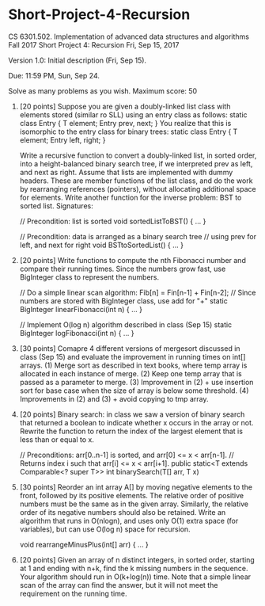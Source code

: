 # Short-Project-4-Recursion

CS 6301.502. Implementation of advanced data structures and algorithms
Fall 2017
Short Project 4: Recursion
Fri, Sep 15, 2017

Version 1.0: Initial description (Fri, Sep 15).

Due: 11:59 PM, Sun, Sep 24.

Solve as many problems as you wish.  Maximum score: 50


1. [20 points]
   Suppose you are given a doubly-linked list class with elements stored
   (similar ro SLL) using an entry class as follows:
	static class Entry<T> {
	    T element;
	    Entry<T> prev, next;
	}
   You realize that this is isomorphic to the entry class for binary trees:
	static class Entry<T> {
	    T element;
	    Entry<T> left, right;
	}

   Write a recursive function to convert a doubly-linked list, in sorted order,
   into a height-balanced binary search tree, if we interpreted prev as left,
   and next as right.  Assume that lists are implemented with dummy headers.
   These are member functions of the list class, and do the work by rearranging
   references (pointers), without allocating additional space for elements.
   Write another function for the inverse problem: BST to sorted list.
   Signatures:

	// Precondition: list is sorted
	void sortedListToBST() { ... }

	// Precondition: data is arranged as a binary search tree
	//	using prev for left, and next for right
	void BSTtoSortedList() { ... }
   

2. [20 points]
   Write functions to compute the nth Fibonacci number and compare
   their running times.  Since the numbers grow fast, use BigInteger
   class to represent the numbers.

	// Do a simple linear scan algorithm: Fib[n] = Fin[n-1] + Fin[n-2];
	// Since numbers are stored with BigInteger class, use add for "+"
	static BigInteger linearFibonacci(int n) { ... }

	// Implement O(log n) algorithm described in class (Sep 15)
	static BigInteger logFibonacci(int n) { ... }


3. [30 points]
   Comapre 4 different versions of mergesort discussed in class (Sep 15)
   and evaluate the improvement in running times on int[] arrays.
   (1) Merge sort as described in text books, where temp array is 
       allocated in each instance of merge.
   (2) Keep one temp array that is passed as a parameter to merge.
   (3) Improvement in (2) + use insertion sort for base case when
       the size of array is below some threshold.
   (4) Improvements in (2) and (3) + avoid copying to tmp array.


4. [20 points]
   Binary search: in class we saw a version of binary search that returned
   a boolean to indicate whether x occurs in the array or not.
   Rewrite the function to return the index of the largest element that
   is less than or equal to x.

   // Preconditions: arr[0..n-1] is sorted, and arr[0] <= x < arr[n-1].
   // Returns index i such that arr[i] <= x < arr[i+1].
   public static<T extends Comparable<? super T>> int binarySearch(T[] arr, T x)


5. [30 points]
   Reorder an int array A[] by moving negative elements to the front,
   followed by its positive elements.  The relative order of positive numbers
   must be the same as in the given array.  Similarly, the relative order of
   its negative numbers should also be retained.  Write an algorithm that
   runs in O(nlogn), and uses only O(1) extra space (for variables),
   but can use O(log n) space for recursion.

   void rearrangeMinusPlus(int[] arr) { ... }


6. [20 points]
   Given an array of n distinct integers, in sorted order, starting
   at 1 and ending with n+k, find the k missing numbers in the sequence. 
   Your algorithm should run in O(k+log(n)) time.  Note that a simple
   linear scan of the array can find the answer, but it will not meet
   the requirement on the running time.

